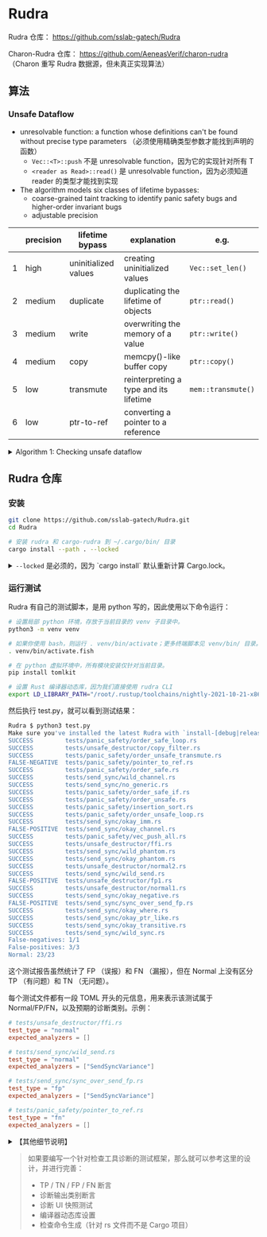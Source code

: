 # Rudra

Rudra 仓库： <https://github.com/sslab-gatech/Rudra>

Charon-Rudra 仓库： <https://github.com/AeneasVerif/charon-rudra> （Charon 重写 Rudra 数据源，但未真正实现算法）

## 算法

### Unsafe Dataflow

* unresolvable function: a function whose definitions can't be found without precise type parameters （必须使用精确类型参数才能找到声明的函数）
  * `Vec::<T>::push` 不是 unresolvable function，因为它的实现针对所有 T
  * `<reader as Read>::read()` 是 unresolvable function，因为必须知道 reader 的类型才能找到实现
* The algorithm models six classes of lifetime bypasses:
  * coarse-grained taint tracking to identify panic safety bugs and higher-order invariant bugs 
  * adjustable precision

|   | precision | lifetime bypass      | explanation                            | e.g.               |
|:-:|-----------|----------------------|----------------------------------------|--------------------|
| 1 | high      | uninitialized values | creating uninitialized values          | `Vec::set_len()`   |
| 2 | medium    | duplicate            | duplicating the lifetime of objects    | `ptr::read()`      |
| 3 | medium    | write                | overwriting the memory of a value      | `ptr::write()`     |
| 4 | medium    | copy                 | memcpy()-like buffer copy              | `ptr::copy()`      |
| 5 | low       | transmute            | reinterpreting a type and its lifetime | `mem::transmute()` |
| 6 | low       | ptr-to-ref           | converting a pointer to a reference    |                    |

<details>

<summary> Algorithm 1: Checking unsafe dataflow </summary>

<img src="https://github.com/user-attachments/assets/2ef911c9-e826-4761-925a-089c25d293a4" width="50%" style="display:block;margin:auto;">

</details>


## Rudra 仓库

### 安装

```bash
git clone https://github.com/sslab-gatech/Rudra.git
cd Rudra

# 安装 rudra 和 cargo-rudra 到 ~/.cargo/bin/ 目录
cargo install --path . --locked
```

<details>

<summary>
  <code>--locked</code> 是必须的，因为 `cargo install` 默认重新计算 Cargo.lock。
</summary>

而 libc 需要 1.63 之后的 Rust 编译器，Rudra 使用 `nightly-2021-10-21` 工具链，rustc 版本为 1.58。

```bash
error: failed to compile `rudra v0.1.0 (/.../Rudra)`, intermediate artifacts can be found at `/.../Rudra/target`
Caused by:
  package `libc v0.2.170` cannot be built because it requires rustc 1.63 or newer, while the currently active rustc version is 1.58.0-nightly
```

</details>

### 运行测试

Rudra 有自己的测试脚本，是用 python 写的，因此使用以下命令运行：

```bash
# 设置局部 python 环境，存放于当前目录的 venv 子目录中。
python3 -m venv venv

# 如果你使用 bash，则运行 . venv/bin/activate；更多终端脚本见 venv/bin/ 目录。
. venv/bin/activate.fish

# 在 python 虚拟环境中，所有模块安装仅针对当前目录。
pip install tomlkit

# 设置 Rust 编译器动态库，因为我们直接使用 rudra CLI
export LD_LIBRARY_PATH="/root/.rustup/toolchains/nightly-2021-10-21-x86_64-unknown-linux-gnu/lib:$LD_LIBRARY_PATH"
```

然后执行 test.py，就可以看到测试结果：

```bash
Rudra $ python3 test.py
Make sure you've installed the latest Rudra with `install-[debug|release].sh`
SUCCESS         tests/panic_safety/order_safe_loop.rs
SUCCESS         tests/unsafe_destructor/copy_filter.rs
SUCCESS         tests/panic_safety/order_unsafe_transmute.rs
FALSE-NEGATIVE  tests/panic_safety/pointer_to_ref.rs
SUCCESS         tests/panic_safety/order_safe.rs
SUCCESS         tests/send_sync/wild_channel.rs
SUCCESS         tests/send_sync/no_generic.rs
SUCCESS         tests/panic_safety/order_safe_if.rs
SUCCESS         tests/panic_safety/order_unsafe.rs
SUCCESS         tests/panic_safety/insertion_sort.rs
SUCCESS         tests/panic_safety/order_unsafe_loop.rs
SUCCESS         tests/send_sync/okay_imm.rs
FALSE-POSITIVE  tests/send_sync/okay_channel.rs
SUCCESS         tests/panic_safety/vec_push_all.rs
SUCCESS         tests/unsafe_destructor/ffi.rs
SUCCESS         tests/send_sync/wild_phantom.rs
SUCCESS         tests/send_sync/okay_phantom.rs
SUCCESS         tests/unsafe_destructor/normal2.rs
SUCCESS         tests/send_sync/wild_send.rs
FALSE-POSITIVE  tests/unsafe_destructor/fp1.rs
SUCCESS         tests/unsafe_destructor/normal1.rs
SUCCESS         tests/send_sync/okay_negative.rs
FALSE-POSITIVE  tests/send_sync/sync_over_send_fp.rs
SUCCESS         tests/send_sync/okay_where.rs
SUCCESS         tests/send_sync/okay_ptr_like.rs
SUCCESS         tests/send_sync/okay_transitive.rs
SUCCESS         tests/send_sync/wild_sync.rs
False-negatives: 1/1
False-positives: 3/3
Normal: 23/23
```

这个测试报告虽然统计了 FP （误报）和 FN （漏报），但在 Normal 上没有区分 TP （有问题）和 TN （无问题）。

每个测试文件都有一段 TOML 开头的元信息，用来表示该测试属于 Normal/FP/FN，以及预期的诊断类别。示例：

```toml
# tests/unsafe_destructor/ffi.rs
test_type = "normal"
expected_analyzers = []

# tests/send_sync/wild_send.rs
test_type = "normal"
expected_analyzers = ["SendSyncVariance"]

# tests/send_sync/sync_over_send_fp.rs
test_type = "fp"
expected_analyzers = ["SendSyncVariance"]

# tests/panic_safety/pointer_to_ref.rs
test_type = "fn"
expected_analyzers = []
```

<details>

<summary>【其他细节说明】</summary>


测试脚本 test.py 通过调用 rudra 命令来检测每个 tests 目录下的 .rs 文件，核心步骤：

1. 设置 `LD_LIBRARY_PATH` 环境变量

<details>

<summary><code>LD_LIBRARY_PATH</code> 介绍</summary>

`LD_LIBRARY_PATH` 是一个环境变量，主要用于动态链接器（Dynamic Linker）或加载器（Loader）来查找共享库（Shared Libraries，例如
.so 文件）的路径。它在运行可执行文件时，帮助系统找到所需的动态链接库。

在 Linux 和其他类 Unix 系统中，可执行文件通常依赖于共享库（动态库）。动态链接器在程序运行时加载这些共享库，并将它们链接到程序中。
`LD_LIBRARY_PATH` 是动态链接器用来查找这些共享库的路径之一。

</details>

```bash
export LD_LIBRARY_PATH="/root/.rustup/toolchains/nightly-2021-10-21-x86_64-unknown-linux-gnu/lib:$LD_LIBRARY_PATH"
```

<details>

<summary>如果使用直接 rudra CLI 时没有设置工具链的动态库路径，将看到错误。</summary>

```bash
Rudra $ rudra --crate-type lib tests/panic_safety/insertion_sort.rs
rudra: error while loading shared libraries: librustc_driver-25ea0f19be037cbe.so: cannot open shared object file: No such file or directory
```

```bash
Rudra $ python3 test.py
Make sure you've installed the latest Rudra with `install-[debug|release].sh`
Traceback (most recent call last):
  File "/rust/tmp/repos/Rudra/test.py", line 149, in <module>
    result.get()
  File "/usr/lib/python3.12/multiprocessing/pool.py", line 774, in get
    raise self._value
  File "/usr/lib/python3.12/multiprocessing/pool.py", line 125, in worker
    result = (True, func(*args, **kwds))
                    ^^^^^^^^^^^^^^^^^^^
  File "/rust/tmp/repos/Rudra/test.py", line 83, in run_test
    output = subprocess.run(
             ^^^^^^^^^^^^^^^
  File "/usr/lib/python3.12/subprocess.py", line 571, in run
    raise CalledProcessError(retcode, process.args,
subprocess.CalledProcessError: Command '['rudra', '-Zrudra-enable-unsafe-destructor', '--crate-type', 'lib', 'tests/panic_safety/insertion_sort.rs']' returned non-zero exit status 127.
```

</details>


2. 调用 rudra 命令来检测单独的 rs 文件 —— 这与通常针对 Cargo 项目的 cargo-rudra 不同

```bash
rudra -Zrudra-enable-unsafe-destructor --crate-type lib tests/panic_safety/insertion_sort.rs
```

将看到以下输出：

```text
2025-03-03 15:15:57.135589 |INFO | [rudra-progress] Rudra started
2025-03-03 15:15:57.135949 |INFO | [rudra-progress] UnsafeDestructor analysis started
2025-03-03 15:15:57.136003 |INFO | [rudra-progress] UnsafeDestructor analysis finished
2025-03-03 15:15:57.136012 |INFO | [rudra-progress] SendSyncVariance analysis started
2025-03-03 15:15:57.136105 |INFO | [rudra-progress] SendSyncVariance analysis finished
2025-03-03 15:15:57.136113 |INFO | [rudra-progress] UnsafeDataflow analysis started
2025-03-03 15:15:57.141940 |INFO | [rudra-progress] UnsafeDataflow analysis finished
2025-03-03 15:15:57.142011 |INFO | [rudra-progress] Rudra finished
warning: 2 warnings emitted

Warning (UnsafeDataflow:/ReadFlow/CopyFlow/WriteFlow): Potential unsafe dataflow issue in `insertion_sort_unsafe`
-> tests/panic_safety/insertion_sort.rs:10:1: 22:2
fn insertion_sort_unsafe<T: Ord>(arr: &mut [T]) {
    unsafe {
        for i in 1..arr.len() {
            let item = ptr::read(&arr[i]);
            let mut j = i - 1;
            while j >= 0 && arr[j] > item {
                j = j - 1;
            }
            ptr::copy(&mut arr[j + 1], &mut arr[j + 2], i - j - 1);
            ptr::write(&mut arr[j + 1], item);
        }
    }
}
```

注意，上面的代码片段与终端里的不一样，它对问题区域显示了颜色：

![rudra-report](https://github.com/user-attachments/assets/2b6c04b6-3c5f-4e02-a230-dca6633f2f5b)

但没有说明这里的红色和黄色是什么含义。

3. 其实测试中，上面的诊断是通过 `RUDRA_REPORT_PATH` 环境变量生成到一个 TOML 文件，比如

```bash
$ RUDRA_REPORT_PATH=report.toml rudra -Zrudra-enable-unsafe-destructor --crate-type lib tests/panic_safety/insertion_sort.rs
```

report.toml 文件内容如下：

```toml
[[reports]]
level = 'Warning'
analyzer = 'UnsafeDataflow:/ReadFlow/CopyFlow/WriteFlow'
description = 'Potential unsafe dataflow issue in `insertion_sort_unsafe`'
location = 'tests/panic_safety/insertion_sort.rs:10:1: 22:2'
source = """
fn insertion_sort_unsafe<T: Ord>(arr: &mut [T]) {
    unsafe {
        for i in 1..arr.len() {
            let item = ptr::read(&arr[i]);
            let mut j = i - 1;
            while j >= 0 && arr[j] > item {
                j = j - 1;
            }
            ptr::copy(&mut arr[j + 1], &mut arr[j + 2], i - j - 1);
            ptr::write(&mut arr[j + 1], item);
        }
    }
}
"""
```

注意：source 文本携带 ansi 颜色转义字符，它的结果与截图一致。

</details>

> 如果要编写一个针对检查工具诊断的测试框架，那么就可以参考这里的设计，并进行完善：
> * TP / TN / FP / FN 断言
> * 诊断输出类别断言
> * 诊断 UI 快照测试
> * 编译器动态库设置
> * 检查命令生成（针对 rs 文件而不是 Cargo 项目）




